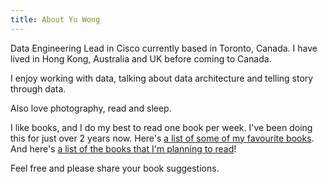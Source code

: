 ```yaml
---
title: About Yu Wong
---
```

Data Engineering Lead in Cisco currently based in Toronto, Canada. I have lived in Hong Kong, Australia and UK before coming to Canada.

I enjoy working with data, talking about data architecture and telling story through data.

Also love photography, read and sleep.

I like books, and I do my best to read one book per week. I've been doing this for just over 2 years now.
Here's [a list of some of my favourite books](http://amzn.eu/0TBFDNc).
And here's [a list of the books that I'm planning to read](https://amzn.eu/hl8UOcg)!

Feel free and please share your book suggestions.